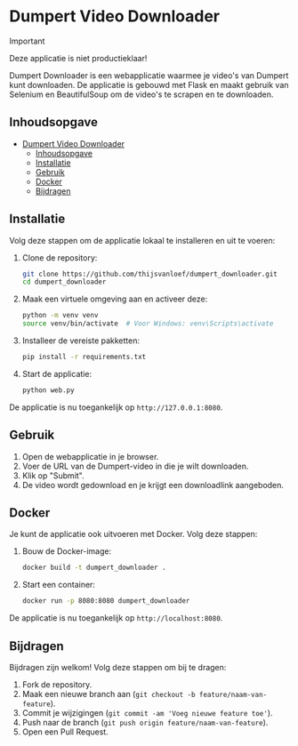 # Dumpert Video Downloader

> [!IMPORTANT]  
> Deze applicatie is niet productieklaar!

Dumpert Downloader is een webapplicatie waarmee je video's van Dumpert kunt downloaden. De applicatie is gebouwd met Flask en maakt gebruik van Selenium en BeautifulSoup om de video's te scrapen en te downloaden.

## Inhoudsopgave

- [Dumpert Video Downloader](#dumpert-video-downloader)
  - [Inhoudsopgave](#inhoudsopgave)
  - [Installatie](#installatie)
  - [Gebruik](#gebruik)
  - [Docker](#docker)
  - [Bijdragen](#bijdragen)

## Installatie

Volg deze stappen om de applicatie lokaal te installeren en uit te voeren:

1. Clone de repository:

    ```sh
    git clone https://github.com/thijsvanloef/dumpert_downloader.git
    cd dumpert_downloader
    ```

2. Maak een virtuele omgeving aan en activeer deze:

    ```sh
    python -m venv venv
    source venv/bin/activate  # Voor Windows: venv\Scripts\activate
    ```

3. Installeer de vereiste pakketten:

    ```sh
    pip install -r requirements.txt
    ```

4. Start de applicatie:

    ```sh
    python web.py
    ```

De applicatie is nu toegankelijk op `http://127.0.0.1:8080`.

## Gebruik

1. Open de webapplicatie in je browser.
2. Voer de URL van de Dumpert-video in die je wilt downloaden.
3. Klik op "Submit".
4. De video wordt gedownload en je krijgt een downloadlink aangeboden.

## Docker

Je kunt de applicatie ook uitvoeren met Docker. Volg deze stappen:

1. Bouw de Docker-image:

    ```sh
    docker build -t dumpert_downloader .
    ```

2. Start een container:

    ```sh
    docker run -p 8080:8080 dumpert_downloader
    ```

De applicatie is nu toegankelijk op `http://localhost:8080`.

## Bijdragen

Bijdragen zijn welkom! Volg deze stappen om bij te dragen:

1. Fork de repository.
2. Maak een nieuwe branch aan (`git checkout -b feature/naam-van-feature`).
3. Commit je wijzigingen (`git commit -am 'Voeg nieuwe feature toe'`).
4. Push naar de branch (`git push origin feature/naam-van-feature`).
5. Open een Pull Request.
